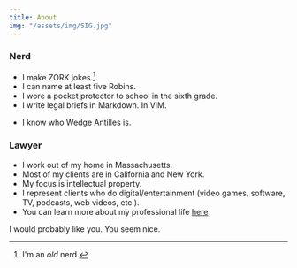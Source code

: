 ```yaml
---
title: About
img: "/assets/img/SIG.jpg"
---
```


### Nerd

-   I make ZORK jokes.[^1]
-   I can name at least five Robins.
-   I wore a pocket protector to school in the sixth grade.
-   I write legal briefs in Markdown. In VIM.
*    I know who Wedge Antilles is. 


[^1]: I'm an *old* nerd.

  [Nerdist Industries]: http://www.nerdist.com
  [Geek and Sundry]: http://geekandsundry.com
  [Smart Girls]: http://amysmartgirls.com

### Lawyer

* I work out of my home in Massachusetts.
* Most of my clients are in California and New York. 
* My focus is intellectual property.
* I represent clients who do digital/entertainment (video games, software, TV, podcasts, web videos, etc.).
* You can learn more about my professional life [here](http://mbsmithlaw.com).


I would probably like you. You seem nice.
